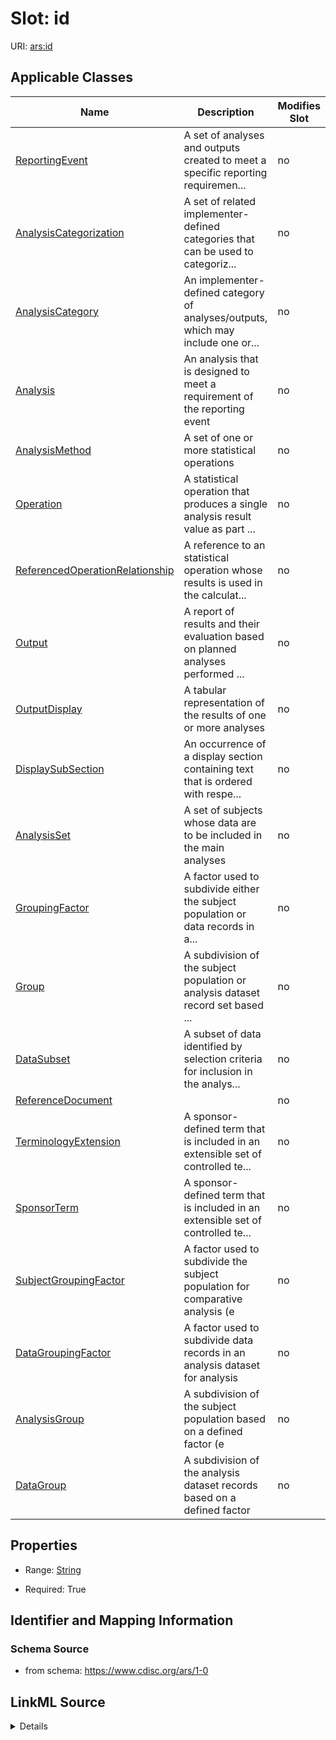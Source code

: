 # Slot: id

URI: [ars:id](https://www.cdisc.org/ars/1-0/id)



<!-- no inheritance hierarchy -->




## Applicable Classes

| Name | Description | Modifies Slot |
| --- | --- | --- |
[ReportingEvent](ReportingEvent.md) | A set of analyses and outputs created to meet a specific reporting requiremen... |  no  |
[AnalysisCategorization](AnalysisCategorization.md) | A set of related implementer-defined categories that can be used to categoriz... |  no  |
[AnalysisCategory](AnalysisCategory.md) | An implementer-defined category of analyses/outputs, which may include one or... |  no  |
[Analysis](Analysis.md) | An analysis that is designed to meet a requirement of the reporting event |  no  |
[AnalysisMethod](AnalysisMethod.md) | A set of one or more statistical operations |  no  |
[Operation](Operation.md) | A statistical operation that produces a single analysis result value as part ... |  no  |
[ReferencedOperationRelationship](ReferencedOperationRelationship.md) | A reference to an statistical operation whose results is used in the calculat... |  no  |
[Output](Output.md) | A report of results and their evaluation based on planned analyses performed ... |  no  |
[OutputDisplay](OutputDisplay.md) | A tabular representation of the results of one or more analyses |  no  |
[DisplaySubSection](DisplaySubSection.md) | An occurrence of a display section containing text that is ordered with respe... |  no  |
[AnalysisSet](AnalysisSet.md) | A set of subjects whose data are to be included in the main analyses |  no  |
[GroupingFactor](GroupingFactor.md) | A factor used to subdivide either the subject population or data records in a... |  no  |
[Group](Group.md) | A subdivision of the subject population or analysis dataset record set based ... |  no  |
[DataSubset](DataSubset.md) | A subset of data identified by selection criteria for inclusion in the analys... |  no  |
[ReferenceDocument](ReferenceDocument.md) |  |  no  |
[TerminologyExtension](TerminologyExtension.md) | A sponsor-defined term that is included in an extensible set of controlled te... |  no  |
[SponsorTerm](SponsorTerm.md) | A sponsor-defined term that is included in an extensible set of controlled te... |  no  |
[SubjectGroupingFactor](SubjectGroupingFactor.md) | A factor used to subdivide the subject population for comparative analysis (e |  no  |
[DataGroupingFactor](DataGroupingFactor.md) | A factor used to subdivide data records in an analysis dataset for analysis |  no  |
[AnalysisGroup](AnalysisGroup.md) | A subdivision of the subject population based on a defined factor (e |  no  |
[DataGroup](DataGroup.md) | A subdivision of the analysis dataset records based on a defined factor |  no  |







## Properties

* Range: [String](String.md)

* Required: True





## Identifier and Mapping Information







### Schema Source


* from schema: https://www.cdisc.org/ars/1-0




## LinkML Source

<details>
```yaml
name: id
from_schema: https://www.cdisc.org/ars/1-0
rank: 1000
identifier: true
alias: id
domain_of:
- ReportingEvent
- AnalysisCategorization
- AnalysisCategory
- Analysis
- AnalysisMethod
- Operation
- ReferencedOperationRelationship
- Output
- OutputDisplay
- DisplaySubSection
- AnalysisSet
- GroupingFactor
- Group
- DataSubset
- ReferenceDocument
- TerminologyExtension
- SponsorTerm
range: string
required: true

```
</details>